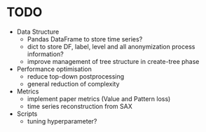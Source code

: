 # TODO
- Data Structure
    - Pandas DataFrame to store time series?
    - dict to store DF, label, level and all anonymization process information?
    - improve management of tree structure in create-tree phase
- Performance optimisation
    - reduce top-down postprocessing
    - general reduction of complexity
- Metrics
    - implement paper metrics (Value and Pattern loss)
    - time series reconstruction from SAX
- Scripts
    - tuning hyperparameter? 